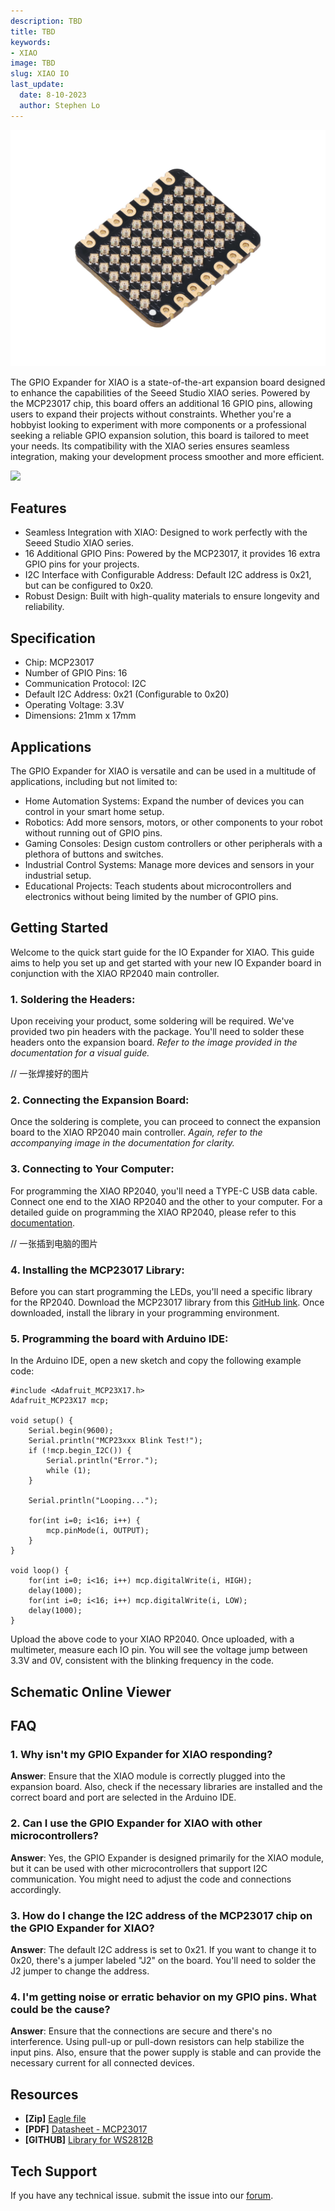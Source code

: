 ```yaml
---
description: TBD
title: TBD
keywords:
- XIAO
image: TBD
slug: XIAO IO
last_update:
  date: 8-10-2023
  author: Stephen Lo
---
```


<p style={{textAlign: 'center'}}><img src="https://raw.githubusercontent.com/Longan-Labs/XIAO_MATRIX_RES/main/images/1-6x10-RGB-MATRIX-for-XIAO-45font.jpg" alt="pir" width={600} height="auto" /></p>

The GPIO Expander for XIAO is a state-of-the-art expansion board designed to enhance the capabilities of the Seeed Studio XIAO series. Powered by the MCP23017 chip, this board offers an additional 16 GPIO pins, allowing users to expand their projects without constraints. Whether you're a hobbyist looking to experiment with more components or a professional seeking a reliable GPIO expansion solution, this board is tailored to meet your needs. Its compatibility with the XIAO series ensures seamless integration, making your development process smoother and more efficient.
<p style={{textAlign: 'center'}}><a href="https://www.seeedstudio.com/-Grove-VOC-and-eCO2-Gas-Sensor-(SGP30)-p-3071.html" target="_blank"><img src="https://files.seeedstudio.com/wiki/Seeed-WiKi/docs/images/300px-Get_One_Now_Banner-ragular.png" /></a></p>

## Features

- Seamless Integration with XIAO: Designed to work perfectly with the Seeed Studio XIAO series.
- 16 Additional GPIO Pins: Powered by the MCP23017, it provides 16 extra GPIO pins for your projects.
- I2C Interface with Configurable Address: Default I2C address is 0x21, but can be configured to 0x20.
- Robust Design: Built with high-quality materials to ensure longevity and reliability.

## Specification

- Chip: MCP23017
- Number of GPIO Pins: 16
- Communication Protocol: I2C
- Default I2C Address: 0x21 (Configurable to 0x20)
- Operating Voltage: 3.3V
- Dimensions: 21mm x 17mm

## Applications

The GPIO Expander for XIAO is versatile and can be used in a multitude of applications, including but not limited to:

- Home Automation Systems: Expand the number of devices you can control in your smart home setup.
- Robotics: Add more sensors, motors, or other components to your robot without running out of GPIO pins.
- Gaming Consoles: Design custom controllers or other peripherals with a plethora of buttons and switches.
- Industrial Control Systems: Manage more devices and sensors in your industrial setup.
- Educational Projects: Teach students about microcontrollers and electronics without being limited by the number of GPIO pins.

## Getting Started


Welcome to the quick start guide for the IO Expander for XIAO. This guide aims to help you set up and get started with your new IO Expander board in conjunction with the XIAO RP2040 main controller.

### 1. Soldering the Headers:
Upon receiving your product, some soldering will be required. We've provided two pin headers with the package. You'll need to solder these headers onto the expansion board. 
*Refer to the image provided in the documentation for a visual guide.*

// 一张焊接好的图片

### 2. Connecting the Expansion Board:
Once the soldering is complete, you can proceed to connect the expansion board to the XIAO RP2040 main controller.
*Again, refer to the accompanying image in the documentation for clarity.*

### 3. Connecting to Your Computer:
For programming the XIAO RP2040, you'll need a TYPE-C USB data cable. Connect one end to the XIAO RP2040 and the other to your computer. For a detailed guide on programming the XIAO RP2040, please refer to this [documentation](https://wiki.seeedstudio.com/XIAO-RP2040/).

// 一张插到电脑的图片

### 4. Installing the MCP23017 Library:
Before you can start programming the LEDs, you'll need a specific library for the RP2040. Download the MCP23017 library from this [GitHub link](https://github.com/Longan-Labs/Adafruit-MCP23017-Arduino-Library). Once downloaded, install the library in your programming environment.

### 5. Programming the board with Arduino IDE:
In the Arduino IDE, open a new sketch and copy the following example code:

```arduino
#include <Adafruit_MCP23X17.h>
Adafruit_MCP23X17 mcp;

void setup() {
    Serial.begin(9600);
    Serial.println("MCP23xxx Blink Test!");
    if (!mcp.begin_I2C()) {
        Serial.println("Error.");
        while (1);
    }

    Serial.println("Looping...");

    for(int i=0; i<16; i++) {
        mcp.pinMode(i, OUTPUT);
    }
}

void loop() {
    for(int i=0; i<16; i++) mcp.digitalWrite(i, HIGH);
    delay(1000);
    for(int i=0; i<16; i++) mcp.digitalWrite(i, LOW);
    delay(1000);
}
```


Upload the above code to your XIAO RP2040. Once uploaded, with a multimeter, measure each IO pin. You will see the voltage jump between 3.3V and 0V, consistent with the blinking frequency in the code.

## Schematic Online Viewer

<div className="altium-ecad-viewer" data-project-src="https://github.com/Longan-Labs/XIAO_IO_EXPANDER_BOARD/raw/main/XIAO_IO.zip" style={{borderRadius: '0px 0px 4px 4px', height: 500, borderStyle: 'solid', borderWidth: 1, borderColor: 'rgb(241, 241, 241)', overflow: 'hidden', maxWidth: 1280, maxHeight: 700, boxSizing: 'border-box'}}>
</div>

## FAQ

### 1. Why isn't my GPIO Expander for XIAO responding?

**Answer**: Ensure that the XIAO module is correctly plugged into the expansion board. Also, check if the necessary libraries are installed and the correct board and port are selected in the Arduino IDE.

### 2. Can I use the GPIO Expander for XIAO with other microcontrollers?

**Answer**: Yes, the GPIO Expander is designed primarily for the XIAO module, but it can be used with other microcontrollers that support I2C communication. You might need to adjust the code and connections accordingly.

### 3. How do I change the I2C address of the MCP23017 chip on the GPIO Expander for XIAO?

**Answer**: The default I2C address is set to 0x21. If you want to change it to 0x20, there's a jumper labeled "J2" on the board. You'll need to solder the J2 jumper to change the address.

### 4. I'm getting noise or erratic behavior on my GPIO pins. What could be the cause?

**Answer**: Ensure that the connections are secure and there's no interference. Using pull-up or pull-down resistors can help stabilize the input pins. Also, ensure that the power supply is stable and can provide the necessary current for all connected devices.


## Resources

- **[Zip]** [Eagle file](https://github.com/Longan-Labs/XIAO_IO_EXPANDER_BOARD/raw/main/XIAO_IO.zip)
- **[PDF]** [Datasheet - MCP23017](https://github.com/Longan-Labs/XIAO_IO_EXPANDER_BOARD/blob/main/MCP23017_Data_Sheet_DS20001952-2998473.pdf)
- **[GITHUB]** [Library for WS2812B](https://github.com/adafruit/Adafruit_NeoPixel)

## Tech Support
If you have any technical issue.  submit the issue into our [forum](https://forum.seeedstudio.com/).